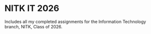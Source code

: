 # NITK IT 2026

Includes all my completed assignments for the Information Technology branch, NITK, Class of 2026.







